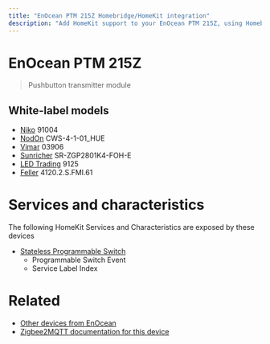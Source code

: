 ```yaml
---
title: "EnOcean PTM 215Z Homebridge/HomeKit integration"
description: "Add HomeKit support to your EnOcean PTM 215Z, using Homebridge, Zigbee2MQTT and homebridge-z2m."
---
```

<!---
This file has been GENERATED using src/docgen/docgen.ts
DO NOT EDIT THIS FILE MANUALLY!
-->
# EnOcean PTM 215Z
> Pushbutton transmitter module


## White-label models
* [Niko](../index.md#niko) 91004
* [NodOn](../index.md#nodon) CWS-4-1-01_HUE
* [Vimar](../index.md#vimar) 03906
* [Sunricher](../index.md#sunricher) SR-ZGP2801K4-FOH-E
* [LED Trading](../index.md#led_trading) 9125
* [Feller](../index.md#feller) 4120.2.S.FMI.61

# Services and characteristics
The following HomeKit Services and Characteristics are exposed by
these devices

* [Stateless Programmable Switch](../../action.md)
  * Programmable Switch Event
  * Service Label Index


# Related
* [Other devices from EnOcean](../index.md#enocean)
* [Zigbee2MQTT documentation for this device](https://www.zigbee2mqtt.io/devices/PTM_215Z.html)